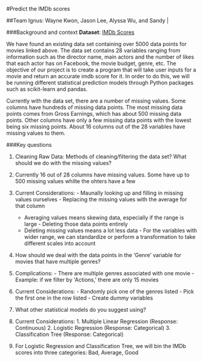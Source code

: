 #Predict the IMDb scores

##Team Ignus: Wayne Kwon, Jason Lee, Alyssa Wu, and Sandy |

###Background and context
**Dataset**: [IMDb Scores](https://www.kaggle.com/deepmatrix/imdb-5000-movie-dataset)

We have found an existing data set containing over 5000 data points for movies linked above. The data set contains 28 variables ranging from information such as the director name, main actors and the number of likes that each actor has on Facebook, the movie budget, genre, etc. The objective of our project is to create a program that will take user inputs for a movie and return an accurate imdb score for it. In order to do this, we will be running different statistical prediction models through Python packages such as scikit-learn and pandas.


Currently with the data set, there are a number of missing values. Some columns have hundreds of missing data points. The most missing data points comes from Gross Earnings, which has about 500 missing data points. Other columns have only a few missing data points with the lowest being six missing points. About 16 columns out of the 28 variables have missing values to them.

###Key questions
1. Cleaning Raw Data: Methods of cleaning/filtering the data set? What should we do with the missing values?
  1. Currently 16 out of 28 columns have missing values. Some have up to 500 missing values whilte the ohters have a few
  2. Current Considerations:
    - Maunally looking up and filling in missing values ourselves
    - Replacing the missing values with the average for that column
      * Averaging values means skewing data, especially if the range is large
    - Deleting those data points entirely
      * Deleting missing values means a lot less data
    - For the variables with wider range, we can standardize or perform a transformation to take different scales into account

2. How should we deal with the data points in the ‘Genre’ variable for movies that have multiple genres? 
  2. Complications:
    - There are multiple genres associated with one movie
    - Example: if we filter by 'Actions,' there are only 15 movies
  3. Current Considerations: 
    - Randomly pick one of the genres listed
    - Pick the first one in the row listed
    - Create dummy variables

3. What other statistical models do you suggest using?
  1. Current Considerations:
    1. Multiple Linear Regression (Response: Continuous)
    2. Logistic Regression (Response: Categorical)
    3. Classification Tree (Response: Categorical)
  2. For Logistic Regression and Classification Tree, we will bin the IMDb scores into three categories: Bad, Average, Good
